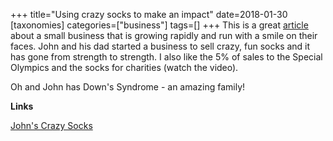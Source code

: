 +++
title="Using crazy socks to make an impact"
date=2018-01-30
[taxonomies]
categories=["business"]
tags=[]
+++
This is a great [article](https://www.inc.com/larry-kim/meet-john-21-year-old-entrepreneur-whose-inspiring-story-will-make-you-cry-tears-of-joy.html) about a small business that is growing rapidly and run with a smile on their faces. John and his dad started a business to sell crazy, fun socks and it has gone from strength to strength. I also like the 5% of sales to the Special Olympics and the socks for charities (watch the video).
<!-- more -->

Oh and John has Down's Syndrome - an amazing family!

__Links__

[John's Crazy Socks](https://www.inc.com/larry-kim/meet-john-21-year-old-entrepreneur-whose-inspiring-story-will-make-you-cry-tears-of-joy.html)

